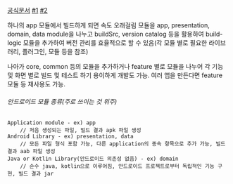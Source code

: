 [공식문서](https://developer.android.com/topic/modularization?hl=ko)
[#1](https://brunch.co.kr/@purpledev/43)
[#2](https://brunch.co.kr/@purpledev/46)

하나의 app 모듈에서 빌드하게 되면 속도 오래걸림
모듈을 app, presentation, domain, data module을 나누고 buildSrc, version catalog 등을 활용하여 build-logic 모듈을 추가하여 버전 관리를 효율적으로 할 수 있음(각 모듈 별로 필요한 라이브러리, 플러그인, 모듈 등을 참조)

나아가 core, common 등의 모듈을 추가하거나 feature 별로 모듈을 나누어 각 기능 및 화면 별로 빌드 및 테스트 하기 용이하게 개발도 가능. 여러 앱을 만든다면 feature 모듈 등 재사용도 가능.

###### 안드로이드 모듈 종류(주로 쓰이는 것 위주)
	Application module - ex) app 
		// 처음 생성되는 파일, 빌드 결과 apk 파일 생성 
	Android Library - ex) presentation, data 
		// 모든 파일 형식 포함 가능, 다른 application의 종속 항목으로 추가 가능, 빌드 결과 aab 파일 생성
	Java or Kotlin Library(안드로이드 의존성 없음) - ex) domain
		// 순수 java, kotlin으로 이루어짐, 안드로이드 프로젝트로부터 독립적인 기능 구현, 빌드 결과 jar





